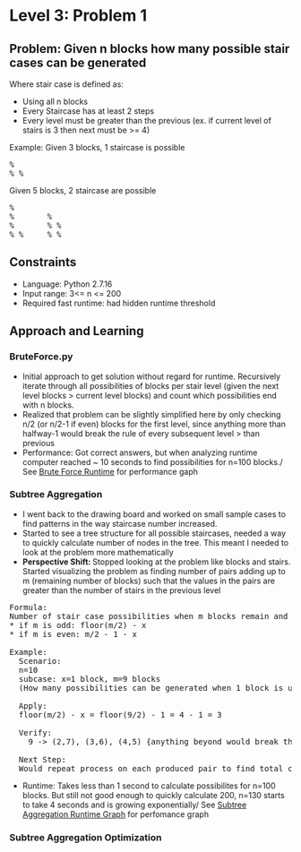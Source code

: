 # Level 3: Problem 1 #

## Problem: Given n blocks how many possible stair cases can be generated ##
Where stair case is defined as:
- Using all n blocks
- Every Staircase has at least 2 steps
- Every level must be greater than the previous (ex. if current level of stairs is 3 then next must be >= 4)

Example:
Given 3 blocks, 1 staircase is possible
<pre>
%
% %
</pre>
Given 5 blocks, 2 staircase are possible
<pre>
%       
%       %
%       % %
% %     % %
</pre>
## Constraints ##
- Language: Python 2.7.16
- Input range: 3<= n <= 200
- Required fast runtime: had hidden runtime threshold
## Approach and Learning ##
### BruteForce.py ###
- Initial approach to get solution without regard for runtime. Recursively iterate through all possibilities of blocks per stair level (given the next level blocks > current level blocks) and count which possibilities end with n blocks.
- Realized that problem can be slightly simplified here by only checking n/2 (or n/2-1 if even) blocks for the first level, since anything more than halfway-1 would break the rule of every subsequent level > than previous
- Performance: Got correct answers, but when analyzing runtime computer reached ~ 10 seconds to find possibilities for n=100 blocks./ 
See [Brute Force Runtime](1_BruteForce_Runtime.png) for performance gaph 
### Subtree Aggregation ###
- I went back to the drawing board and worked on small sample cases to find patterns in the way staircase number increased.
- Started to see a tree structure for all possible staircases, needed a way to quickly calculate number of nodes in the tree. This meant I needed to look at the problem more mathematically
- <b> Perspective Shift: </b> 
Stopped looking at the problem like blocks and stairs. Started visualizing the problem as finding number of pairs adding up to m (remaining number of blocks) such that the values in the pairs are greater than the number of stairs in the previous level
<pre>
Formula: 
Number of stair case possibilities when m blocks remain and previous stair level was x:
* if m is odd: floor(m/2) - x 
* if m is even: m/2 - 1 - x

Example:
  Scenario:
  n=10
  subcase: x=1 block, m=9 blocks 
  (How many possibilities can be generated when 1 block is used and 9 blocks remain)
  
  Apply:
  floor(m/2) - x = floor(9/2) - 1 = 4 - 1 = 3
  
  Verify:
    9 -> (2,7), (3,6), (4,5) {anything beyond would break the stair construction rule}
  
  Next Step:
  Would repeat process on each produced pair to find total child nodes under it
</pre>
- Runtime: Takes less than 1 second to calculate possibilites for n=100 blocks. But still not good enough to quickly calculate 200, n=130 starts to take 4 seconds and is growing exponentially/
See [Subtree Aggregation Runtime Graph](2_SubtreeAgg_Runtime.png) for perfomance graph
### Subtree Aggregation Optimization ###
